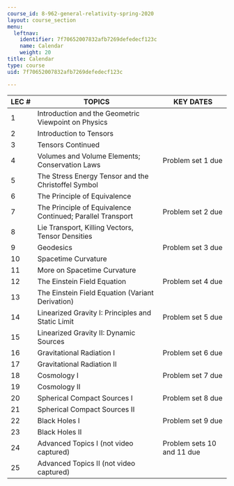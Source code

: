 ```yaml
---
course_id: 8-962-general-relativity-spring-2020
layout: course_section
menu:
  leftnav:
    identifier: 7f70652007832afb7269defedecf123c
    name: Calendar
    weight: 20
title: Calendar
type: course
uid: 7f70652007832afb7269defedecf123c

---
```


| LEC # | TOPICS | KEY DATES |
| --- | --- | --- |
| 1 | Introduction and the Geometric Viewpoint on Physics | &nbsp; |
| 2 | Introduction to Tensors | &nbsp; |
| 3 | Tensors Continued | &nbsp; |
| 4 | Volumes and Volume Elements; Conservation Laws | Problem set 1 due |
| 5 | The Stress Energy Tensor and the Christoffel Symbol | &nbsp; |
| 6 | The Principle of Equivalence | &nbsp; |
| 7 | The Principle of Equivalence Continued; Parallel Transport | Problem set 2 due |
| 8 | Lie Transport, Killing Vectors, Tensor Densities | &nbsp; |
| 9 | Geodesics | Problem set 3 due |
| 10 | Spacetime Curvature | &nbsp; |
| 11 | More on Spacetime Curvature | &nbsp; |
| 12 | The Einstein Field Equation | Problem set 4 due |
| 13 | The Einstein Field Equation (Variant Derivation) | &nbsp; |
| 14 | Linearized Gravity I: Principles and Static Limit | Problem set 5 due |
| 15 | Linearized Gravity II: Dynamic Sources | &nbsp; |
| 16 | Gravitational Radiation I | Problem set 6 due |
| 17 | Gravitational Radiation II | &nbsp; |
| 18 | Cosmology I | Problem set 7 due |
| 19 | Cosmology II | &nbsp; |
| 20 | Spherical Compact Sources I | Problem set 8 due |
| 21 | Spherical Compact Sources II | &nbsp; |
| 22 | Black Holes I | Problem set 9 due |
| 23 | Black Holes II | &nbsp; |
| 24 | Advanced Topics I (not video captured) | Problem sets 10 and 11 due |
| 25 | Advanced Topics II (not video captured) |